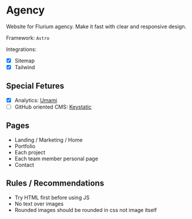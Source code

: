 # Agency

Website for Flurium agency. Make it fast with clear and responsive design.

Framework: `Astro`

Integrations:

- [x] Sitemap
- [x] Tailwind

## Special Fetures

- [x] Analytics: [Umami](https://umami.is)
- [ ] GitHub oriented CMS: [Keystatic](https://docs.astro.build/en/guides/cms/keystatic)

## Pages

- Landing / Marketing / Home
- Portfolio
- Each project
- Each team member personal page
- Contact

## Rules / Recommendations

- Try HTML first before using JS
- No text over images
- Rounded images should be rounded in css not image itself

